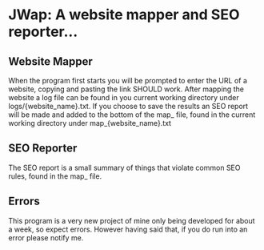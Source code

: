 # JWap: A website mapper and SEO reporter...
## Website Mapper
When the program first starts you will be prompted to enter the URL of a website, copying and pasting the link SHOULD work.
After mapping the website a log file can be found in you current working directory under logs/{website_name}.txt.
If you choose to save the results an SEO report will be made and added to the bottom of the map_ file, found in the current working directory under map_{website_name}.txt
## SEO Reporter
The SEO report is a small summary of things that violate common SEO rules, found in the map_ file.
## Errors
This program is a very new project of mine only being developed for about a week, so expect errors. However having said that, if you do run into an error please notify me.
